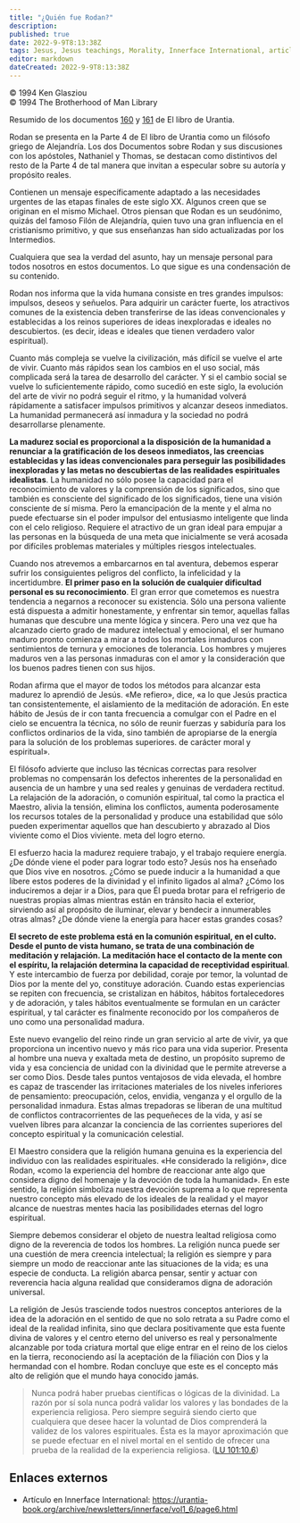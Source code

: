 ```yaml
---
title: "¿Quién fue Rodan?"
description: 
published: true
date: 2022-9-9T8:13:38Z
tags: Jesus, Jesus teachings, Morality, Innerface International, article
editor: markdown
dateCreated: 2022-9-9T8:13:38Z
---
```


<p class="v-card v-sheet theme--light grey lighten-3 px-2">© 1994 Ken Glasziou<br>© 1994 The Brotherhood of Man Library</p>

Resumido de los documentos [160](/es/The_Urantia_Book/160) y [161](/es/The_Urantia_Book/161) de El libro de Urantia.

Rodan se presenta en la Parte 4 de El libro de Urantia como un filósofo griego de Alejandría. Los dos Documentos sobre Rodan y sus discusiones con los apóstoles, Nathaniel y Thomas, se destacan como distintivos del resto de la Parte 4 de tal manera que invitan a especular sobre su autoría y propósito reales.

Contienen un mensaje específicamente adaptado a las necesidades urgentes de las etapas finales de este siglo XX. Algunos creen que se originan en el mismo Michael. Otros piensan que Rodan es un seudónimo, quizás del famoso Filón de Alejandría, quien tuvo una gran influencia en el cristianismo primitivo, y que sus enseñanzas han sido actualizadas por los Intermedios.

Cualquiera que sea la verdad del asunto, hay un mensaje personal para todos nosotros en estos documentos. Lo que sigue es una condensación de su contenido.

Rodan nos informa que la vida humana consiste en tres grandes impulsos: impulsos, deseos y señuelos. Para adquirir un carácter fuerte, los atractivos comunes de la existencia deben transferirse de las ideas convencionales y establecidas a los reinos superiores de ideas inexploradas e ideales no descubiertos. (es decir, ideas e ideales que tienen verdadero valor espiritual).

Cuanto más compleja se vuelve la civilización, más difícil se vuelve el arte de vivir. Cuanto más rápidos sean los cambios en el uso social, más complicada será la tarea de desarrollo del carácter. Y si el cambio social se vuelve lo suficientemente rápido, como sucedió en este siglo, la evolución del arte de vivir no podrá seguir el ritmo, y la humanidad volverá rápidamente a satisfacer impulsos primitivos y alcanzar deseos inmediatos. La humanidad permanecerá así inmadura y la sociedad no podrá desarrollarse plenamente.

__La madurez social es proporcional a la disposición de la humanidad a renunciar a la gratificación de los deseos inmediatos, las creencias establecidas y las ideas convencionales para perseguir las posibilidades inexploradas y las metas no descubiertas de las realidades espirituales idealistas__. La humanidad no sólo posee la capacidad para el reconocimiento de valores y la comprensión de los significados, sino que también es consciente del significado de los significados, tiene una visión consciente de sí misma. Pero la emancipación de la mente y el alma no puede efectuarse sin el poder impulsor del entusiasmo inteligente que linda con el celo religioso. Requiere el atractivo de un gran ideal para empujar a las personas en la búsqueda de una meta que inicialmente se verá acosada por difíciles problemas materiales y múltiples riesgos intelectuales.

Cuando nos atrevemos a embarcarnos en tal aventura, debemos esperar sufrir los consiguientes peligros del conflicto, la infelicidad y la incertidumbre. __El primer paso en la solución de cualquier dificultad personal es su reconocimiento__. El gran error que cometemos es nuestra tendencia a negarnos a reconocer su existencia. Sólo una persona valiente está dispuesta a admitir honestamente, y enfrentar sin temor, aquellas fallas humanas que descubre una mente lógica y sincera. Pero una vez que ha alcanzado cierto grado de madurez intelectual y emocional, el ser humano maduro pronto comienza a mirar a todos los mortales inmaduros con sentimientos de ternura y emociones de tolerancia. Los hombres y mujeres maduros ven a las personas inmaduras con el amor y la consideración que los buenos padres tienen con sus hijos.

Rodan afirma que el mayor de todos los métodos para alcanzar esta madurez lo aprendió de Jesús. «Me refiero», dice, «a lo que Jesús practica tan consistentemente, el aislamiento de la meditación de adoración. En este hábito de Jesús de ir con tanta frecuencia a comulgar con el Padre en el cielo se encuentra la técnica, no sólo de reunir fuerzas y sabiduría para los conflictos ordinarios de la vida, sino también de apropiarse de la energía para la solución de los problemas superiores. de carácter moral y espiritual».

El filósofo advierte que incluso las técnicas correctas para resolver problemas no compensarán los defectos inherentes de la personalidad en ausencia de un hambre y una sed reales y genuinas de verdadera rectitud. La relajación de la adoración, o comunión espiritual, tal como la practica el Maestro, alivia la tensión, elimina los conflictos, aumenta poderosamente los recursos totales de la personalidad y produce una estabilidad que sólo pueden experimentar aquellos que han descubierto y abrazado al Dios viviente como el Dios viviente. meta del logro eterno.

El esfuerzo hacia la madurez requiere trabajo, y el trabajo requiere energía. ¿De dónde viene el poder para lograr todo esto? Jesús nos ha enseñado que Dios vive en nosotros. ¿Cómo se puede inducir a la humanidad a que libere estos poderes de la divinidad y el infinito ligados al alma? ¿Cómo los induciremos a dejar ir a Dios, para que Él pueda brotar para el refrigerio de nuestras propias almas mientras están en tránsito hacia el exterior, sirviendo así al propósito de iluminar, elevar y bendecir a innumerables otras almas? ¿De dónde viene la energía para hacer estas grandes cosas?

__El secreto de este problema está en la comunión espiritual, en el culto. Desde el punto de vista humano, se trata de una combinación de meditación y relajación. La meditación hace el contacto de la mente con el espíritu, la relajación determina la capacidad de receptividad espiritual__. Y este intercambio de fuerza por debilidad, coraje por temor, la voluntad de Dios por la mente del yo, constituye adoración. Cuando estas experiencias se repiten con frecuencia, se cristalizan en hábitos, hábitos fortalecedores y de adoración, y tales hábitos eventualmente se formulan en un carácter espiritual, y tal carácter es finalmente reconocido por los compañeros de uno como una personalidad madura.

Este nuevo evangelio del reino rinde un gran servicio al arte de vivir, ya que proporciona un incentivo nuevo y más rico para una vida superior. Presenta al hombre una nueva y exaltada meta de destino, un propósito supremo de vida y esa conciencia de unidad con la divinidad que le permite atreverse a ser como Dios. Desde tales puntos ventajosos de vida elevada, el hombre es capaz de trascender las irritaciones materiales de los niveles inferiores de pensamiento: preocupación, celos, envidia, venganza y el orgullo de la personalidad inmadura. Estas almas trepadoras se liberan de una multitud de conflictos contracorrientes de las pequeñeces de la vida, y así se vuelven libres para alcanzar la conciencia de las corrientes superiores del concepto espiritual y la comunicación celestial.

El Maestro considera que la religión humana genuina es la experiencia del individuo con las realidades espirituales. «He considerado la religión», dice Rodan, «como la experiencia del hombre de reaccionar ante algo que considera digno del homenaje y la devoción de toda la humanidad». En este sentido, la religión simboliza nuestra devoción suprema a lo que representa nuestro concepto más elevado de los ideales de la realidad y el mayor alcance de nuestras mentes hacia las posibilidades eternas del logro espiritual.

Siempre debemos considerar el objeto de nuestra lealtad religiosa como digno de la reverencia de todos los hombres. La religión nunca puede ser una cuestión de mera creencia intelectual; la religión es siempre y para siempre un modo de reaccionar ante las situaciones de la vida; es una especie de conducta. La religión abarca pensar, sentir y actuar con reverencia hacia alguna realidad que consideramos digna de adoración universal.

La religión de Jesús trasciende todos nuestros conceptos anteriores de la idea de la adoración en el sentido de que no solo retrata a su Padre como el ideal de la realidad infinita, sino que declara positivamente que esta fuente divina de valores y el centro eterno del universo es real y personalmente alcanzable por toda criatura mortal que elige entrar en el reino de los cielos en la tierra, reconociendo así la aceptación de la filiación con Dios y la hermandad con el hombre. Rodan concluye que este es el concepto más alto de religión que el mundo haya conocido jamás.

> Nunca podrá haber pruebas científicas o lógicas de la divinidad. La razón por sí sola nunca podrá validar los valores y las bondades de la experiencia religiosa. Pero siempre seguirá siendo cierto que cualquiera que desee hacer la voluntad de Dios comprenderá la validez de los valores espirituales. Ésta es la mayor aproximación que se puede efectuar en el nivel mortal en el sentido de ofrecer una prueba de la realidad de la experiencia religiosa. ([LU 101:10.6](/es/The_Urantia_Book/101#p10_6))

## Enlaces externos

- Artículo en Innerface International: https://urantia-book.org/archive/newsletters/innerface/vol1_6/page6.html



